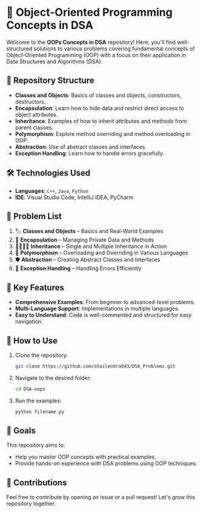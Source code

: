 # 🚀 Object-Oriented Programming Concepts in DSA

Welcome to the **OOPs Concepts in DSA** repository! Here, you'll find well-structured solutions to various problems covering fundamental concepts of Object-Oriented Programming (OOP) with a focus on their application in Data Structures and Algorithms (DSA).

## 📂 Repository Structure

- **Classes and Objects**: Basics of classes and objects, constructors, destructors.
- **Encapsulation**: Learn how to hide data and restrict direct access to object attributes.
- **Inheritance**: Examples of how to inherit attributes and methods from parent classes.
- **Polymorphism**: Explore method overriding and method overloading in OOP.
- **Abstraction**: Use of abstract classes and interfaces.
- **Exception Handling**: Learn how to handle errors gracefully.

## 🛠️ Technologies Used

- **Languages**: `C++`, `Java`, `Python`
- **IDE**: Visual Studio Code, IntelliJ IDEA, PyCharm

## 🚩 Problem List

1. 🏷️ **Classes and Objects** – Basics and Real-World Examples
2. 🔐 **Encapsulation** – Managing Private Data and Methods
3. 👨‍👩‍👧‍👦 **Inheritance** – Single and Multiple Inheritance in Action
4. 🔄 **Polymorphism** – Overloading and Overriding in Various Languages
5. 🛡️ **Abstraction** – Creating Abstract Classes and Interfaces
6. 🚨 **Exception Handling** – Handling Errors Efficiently

## 🌟 Key Features

- **Comprehensive Examples**: From beginner to advanced-level problems.
- **Multi-Language Support**: Implementations in multiple languages.
- **Easy to Understand**: Code is well-commented and structured for easy navigation.

## 🚧 How to Use

1. Clone the repository:
   ```bash
   git clone https://github.com/shailendra043/DSA_Problems.git
   ```
2. Navigate to the desired folder:
   ```bash
   cd DSA-oops
   ```
3. Run the examples:
   ```bash
   python filename.py
   ```

## 🎯 Goals

This repository aims to:
- Help you master OOP concepts with practical examples.
- Provide hands-on experience with DSA problems using OOP techniques.

## 🤝 Contributions

Feel free to contribute by opening an issue or a pull request! Let's grow this repository together.
